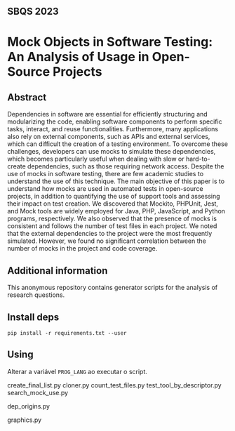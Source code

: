 
## SBQS 2023

# Mock Objects in Software Testing: An Analysis of Usage in Open-Source Projects

## Abstract
Dependencies in software are essential for efficiently structuring and modularizing the code, enabling software components to perform specific tasks, interact, and reuse functionalities. Furthermore, many applications also rely on external components, such as APIs and external services, which can difficult the creation of a testing environment. To overcome these challenges, developers can use mocks to simulate these dependencies,  which becomes particularly useful when dealing with slow or hard-to-create dependencies, such as those requiring network access. Despite the use of mocks in software testing, there are few academic studies to understand the use of this technique. The main objective of this paper is to understand how mocks are used in automated tests
in open-source projects, in addition to quantifying the use of support tools and assessing their impact on test creation. We discovered that Mockito, PHPUnit, Jest, and Mock tools are widely employed for Java, PHP, JavaScript, and Python programs, respectively. We also observed that the presence of mocks is consistent and follows the number of test files in each project. We noted that the external dependencies to the project were the most frequently simulated. However, we found no significant correlation between the number of mocks in the project and code coverage.

## Additional information
This anonymous repository contains generator scripts for the analysis of research questions.

## Install deps
```
pip install -r requirements.txt --user
```

## Using

Alterar a variável ```PROG_LANG``` ao executar o script.

create_final_list.py
cloner.py
count_test_files.py
test_tool_by_descriptor.py
search_mock_use.py

dep_origins.py

graphics.py